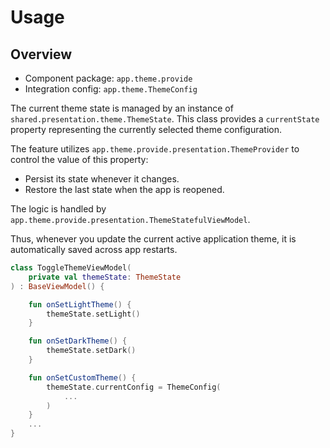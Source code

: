 # Usage

## Overview

- Component package: `app.theme.provide`
- Integration config: `app.theme.ThemeConfig`

The current theme state is managed by an instance of `shared.presentation.theme.ThemeState`. This class provides a `currentState` property representing the currently selected theme configuration.

The feature utilizes `app.theme.provide.presentation.ThemeProvider` to control the value of this property:
- Persist its state whenever it changes.
- Restore the last state when the app is reopened.

The logic is handled by `app.theme.provide.presentation.ThemeStatefulViewModel`.

Thus, whenever you update the current active application theme, it is automatically saved across app restarts.

```kotlin
class ToggleThemeViewModel(
    private val themeState: ThemeState
) : BaseViewModel() {

    fun onSetLightTheme() {
        themeState.setLight()
    }

    fun onSetDarkTheme() {
        themeState.setDark()
    }

    fun onSetCustomTheme() {
        themeState.currentConfig = ThemeConfig(
            ...
        )
    }
    ...
}
```
